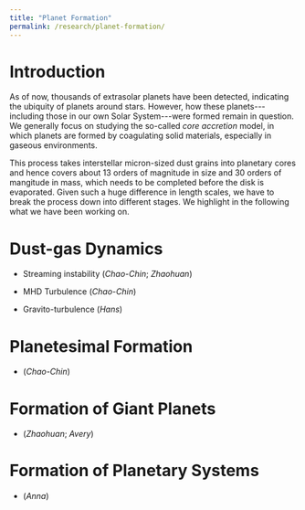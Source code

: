 ```yaml
---
title: "Planet Formation"
permalink: /research/planet-formation/
---
```

# Introduction

As of now, thousands of extrasolar planets have been detected,
indicating the ubiquity of planets around stars.
However, how these planets---including those in our own Solar
System---were formed remain in question.
We generally focus on studying the so-called *core accretion* model, in
which planets are formed by coagulating solid materials, especially in
gaseous environments.

This process takes interstellar micron-sized dust grains into planetary
cores and hence covers about 13 orders of magnitude in size and 30
orders of mangitude in mass, which needs to be completed before the disk
is evaporated.
Given such a huge difference in length scales, we have to break the
process down into different stages.
We highlight in the following what we have been working on.

# Dust-gas Dynamics

- Streaming instability (*Chao-Chin*; *Zhaohuan*)

- MHD Turbulence (*Chao-Chin*)

- Gravito-turbulence (*Hans*)

# Planetesimal Formation

- (*Chao-Chin*)

# Formation of Giant Planets

- (*Zhaohuan*; *Avery*)

# Formation of Planetary Systems

- (*Anna*)

